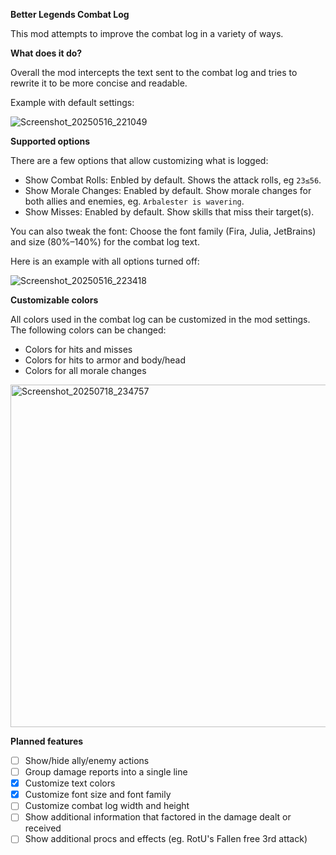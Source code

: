 **Better Legends Combat Log**

This mod attempts to improve the combat log in a variety of ways.

**What does it do?**

Overall the mod intercepts the text sent to the combat log and tries to rewrite it to be more concise and readable.

Example with default settings:

![Screenshot_20250516_221049](https://github.com/user-attachments/assets/a3638591-9b6a-4fbc-9d91-4f76649c1715)

**Supported options**

There are a few options that allow customizing what is logged:

- Show Combat Rolls: Enbled by default. Shows the attack rolls, eg `23≤56`.
- Show Morale Changes: Enabled by default. Show morale changes for both allies and enemies, eg. `Arbalester is wavering`.
- Show Misses: Enabled by default. Show skills that miss their target(s).

You can also tweak the font: Choose the font family (Fira, Julia, JetBrains) and size (80%–140%) for the combat log text.

Here is an example with all options turned off:

![Screenshot_20250516_223418](https://github.com/user-attachments/assets/28167ee7-7d9a-4699-87d3-ec14e773e451)

**Customizable colors**

All colors used in the combat log can be customized in the mod settings. The following colors can be changed:

- Colors for hits and misses
- Colors for hits to armor and body/head
- Colors for all morale changes

<img width="727" height="548" alt="Screenshot_20250718_234757" src="https://github.com/user-attachments/assets/e88cff31-70da-4899-8f3e-4f485b5136e6" />

**Planned features**

- [ ] Show/hide ally/enemy actions
- [ ] Group damage reports into a single line
- [x] Customize text colors
- [x] Customize font size and font family
- [ ] Customize combat log width and height
- [ ] Show additional information that factored in the damage dealt or received
- [ ] Show additional procs and effects (eg. RotU's Fallen free 3rd attack)
